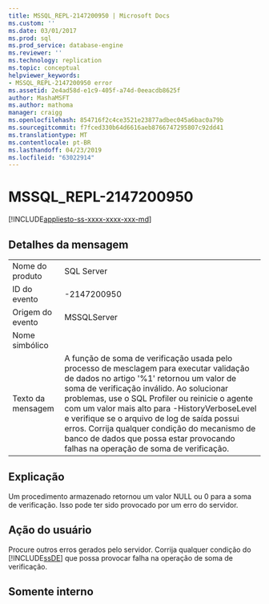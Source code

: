 ```yaml
---
title: MSSQL_REPL-2147200950 | Microsoft Docs
ms.custom: ''
ms.date: 03/01/2017
ms.prod: sql
ms.prod_service: database-engine
ms.reviewer: ''
ms.technology: replication
ms.topic: conceptual
helpviewer_keywords:
- MSSQL_REPL-2147200950 error
ms.assetid: 2e4ad58d-e1c9-405f-a74d-0eeacdb8625f
author: MashaMSFT
ms.author: mathoma
manager: craigg
ms.openlocfilehash: 854716f2c4ce3521e23877adbec045a6bac0a79b
ms.sourcegitcommit: f7fced330b64d6616aeb8766747295807c92dd41
ms.translationtype: MT
ms.contentlocale: pt-BR
ms.lasthandoff: 04/23/2019
ms.locfileid: "63022914"
---
```

# <a name="mssqlrepl-2147200950"></a>MSSQL_REPL-2147200950
[!INCLUDE[appliesto-ss-xxxx-xxxx-xxx-md](../../includes/appliesto-ss-xxxx-xxxx-xxx-md.md)]
    
## <a name="message-details"></a>Detalhes da mensagem  
  
|||  
|-|-|  
|Nome do produto|SQL Server|  
|ID do evento|-2147200950|  
|Origem do evento|MSSQLServer|  
|Nome simbólico||  
|Texto da mensagem|A função de soma de verificação usada pelo processo de mesclagem para executar validação de dados no artigo '%1' retornou um valor de soma de verificação inválido. Ao solucionar problemas, use o SQL Profiler ou reinicie o agente com um valor mais alto para -HistoryVerboseLevel e verifique se o arquivo de log de saída possui erros. Corrija qualquer condição do mecanismo de banco de dados que possa estar provocando falhas na operação de soma de verificação.|  
  
## <a name="explanation"></a>Explicação  
 Um procedimento armazenado retornou um valor NULL ou 0 para a soma de verificação. Isso pode ter sido provocado por um erro do servidor.  
  
## <a name="user-action"></a>Ação do usuário  
 Procure outros erros gerados pelo servidor. Corrija qualquer condição do [!INCLUDE[ssDE](../../includes/ssde-md.md)] que possa provocar falha na operação de soma de verificação.  
  
## <a name="internal-only"></a>Somente interno  
  
